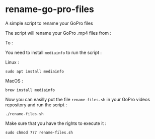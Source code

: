 # rename-go-pro-files
A simple script to rename your GoPro files

The script will rename your GoPro .mp4 files from :

To :

You need to install `mediainfo` to run the script :

Linux :
```
sudo apt install mediainfo
```

MacOS :
```
brew install mediainfo
```

Now you can easilly put the file `rename-files.sh` in your GoPro videos repository and run the script :
```
./rename-files.sh
```

Make sure that you have the rights to execute it :
```
sudo chmod 777 rename-files.sh
```
